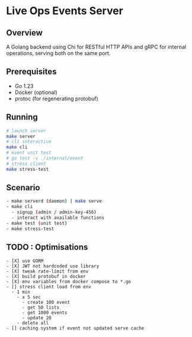 # Live Ops Events Server

## Overview

A Golang backend using Chi for RESTful HTTP APIs and gRPC for internal operations, serving both on the same port.

## Prerequisites

- Go 1.23
- Docker (optional)
- protoc (for regenerating protobuf)

## Running

```sh
# launch server
make server
# cli interactive
make cli
# event unit test
# go test -v ./internal/event
# stress client
make stress-test
```

## Scenario
```sh
- make serverd (daemon) | make serve
- make cli 
  - signup (admin / admin-key-456)
  - interact with available functions
- make test (unit test)
- make stress-test 
```

## TODO : Optimisations

```
- [X] use GORM 
- [X] JWT not hardcoded use library
- [X] tweak rate-limit from env
- [X] build protobuf in docker
- [X] env variables from docker compose to *.go
- [] stress client load from env
  - 1 min
    - x 5 sec
      - create 100 event
      - get 50 lists
      - get 1000 events
      - update 20
    - delete all
- [] caching system if event not updated serve cache
```
